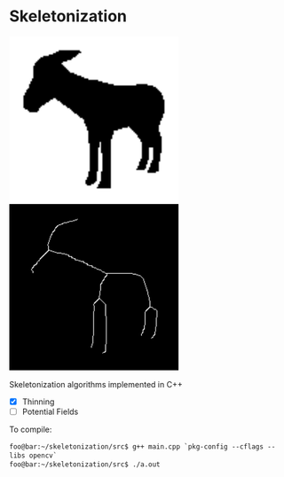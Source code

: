 # Skeletonization

<img src="./resources/kimia99-images/donkey1.png" height="300">
<img src="./results/thinning/imgs/skeleton_donkey1.png" height="300">

Skeletonization algorithms implemented in C++

- [x] Thinning
- [ ] Potential Fields

To compile:

```{console}
foo@bar:~/skeletonization/src$ g++ main.cpp `pkg-config --cflags --libs opencv`
foo@bar:~/skeletonization/src$ ./a.out
```
